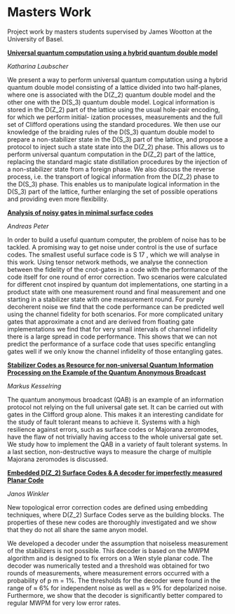 # Masters Work
Project work by masters students supervised by James Wootton at the University of Basel.

**[Universal quantum computation using a hybrid quantum double model](Laubscher_Universal_quantum_computation_using_a_hybrid_quantum_double_model.pdf)**

*Katharina Laubscher*

We present a way to perform universal quantum computation using a hybrid quantum
double model consisting of a lattice divided into two half-planes, where one
is associated with the D(Z_2) quantum double model and the other one with the
D(S_3) quantum double model. Logical information is stored in the D(Z_2) part
of the lattice using the usual hole-pair encoding, for which we perform initial-
ization processes, measurements and the full set of Clifford operations using the
standard procedures. We then use our knowledge of the braiding rules of the
D(S_3) quantum double model to prepare a non-stabilizer state in the D(S_3) part
of the lattice, and propose a protocol to inject such a state state into the D(Z_2)
phase. This allows us to perform universal quantum computation in the D(Z_2)
part of the lattice, replacing the standard magic state distillation procedures by
the injection of a non-stabilizer state from a foreign phase. We also discuss the
reverse process, i.e. the transport of logical information from the D(Z_2) phase
to the D(S_3) phase. This enables us to manipulate logical information in the
D(S_3) part of the lattice, further enlarging the set of possible operations and
providing even more flexibility.

**[Analysis of noisy gates in minimal surface codes](Peter_Analysis_of_noisy_gates_in_minimal_surface_codes.pdf)**

*Andreas Peter*

In order to build a useful quantum computer, the problem of noise
has to be tackled. A promising way to get noise under control is the use of
surface codes. The smallest useful surface code is S 17 , which we will analyse in
this work. Using tensor network methods, we analyse the connection between
the fidelity of the cnot-gates in a code with the performance of the code itself
for one round of error correction. Two scenarios were calculated for different
cnot inspired by quantum dot implementations, one starting in a product
state with one measurement round and final measurement and one starting in
a stabilizer state with one measurement round. For purely decoherent noise we
find that the code performance can be predicted well using the channel fidelity
for both scenarios. For more complicated unitary gates that approximate a
cnot and are derived from floating gate implementations we find that for very
small intervals of channel infidelity there is a large spread in code performance.
This shows that we can not predict the performance of a surface code that uses
specific entangling gates well if we only know the channel infidelity of those
entangling gates.

**[Stabilizer Codes as Resource for non-universal Quantum Information
Processing on the Example of the Quantum Anonymous Broadcast](Kesselring_Stabilizer_codes_as_resource_for_non-universal_quantum_information_processing_on_the_example_of_the_quantum_anonymous_broadcast.pdf)**

*Markus Kesselring*

The quantum anonymous broadcast (QAB) is an example of an information protocol not relying
on the full universal gate set. It can be carried out with gates in the Clifford group alone. This
makes it an interesting candidate for the study of fault tolerant means to achieve it. Systems with
a high resilience against errors, such as surface codes or Majorana zeromodes, have the flaw of not
trivially having access to the whole universal gate set. We study how to implement the QAB in a
variety of fault tolerant systems. In a last section, non-destructive ways to measure the charge of
multiple Majorana zeromodes is discussed.

**[Embedded D(Z_2) Surface Codes & A decoder for imperfectly measured Planar Code](Winkler_Embedded_D(Z_2)_surface_codes.pdf)**

*Janos Winkler*

New topological error correction codes are defined using embedding techniques, where D(Z_2)
Surface Codes serve as the building blocks. The properties of these new codes are thoroughly
investigated and we show that they do not all share the same anyon model.

We developed a decoder under the assumption that noiseless measurement of the stabilizers
is not possible. This decoder is based on the MWPM algorithm and is designed to fix errors on a
Wen style planar code. The decoder was numerically tested and a threshold was obtained for two
rounds of measurements, where measurement errors occurred with a probability of p m = 1%. The
thresholds for the decoder were found in the range of ≈ 6% for independent noise as well as ≈ 9%
for depolarized noise. Furthermore, we show that the decoder is significantly better compared to
regular MWPM for very low error rates.



